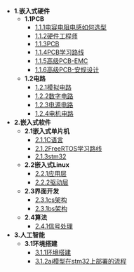<!-- docs/_sidebar.md -->



* **1.嵌入式硬件**
  * **1.1PCB**
    * [1.1.1电容电阻电感如何选型](hardware/pcb/电容电阻电感如何选型.md)
    * [1.1.2硬件工程师](hardware/pcb/硬件工程师.md)
    * [1.1.3PCB](hardware/pcb/PCB.md)
    * [1.1.4PCB学习路线](hardware/pcb/PCB学习路线.md)
    * [1.1.5高级PCB-EMC](hardware/pcb/高级PCB-EMC.md)
    * [1.1.6高级PCB-安规设计](hardware/pcb/高级PCB-安规设计.md)
  * **1.2电路**
    * [1.2.1模拟电路](hardware/ele/模拟电路.md)
    * [1.2.2数字电路](hardware/ele/数字电路.md)
    * [1.2.3电源电路](hardware/ele/电源电路.md)
    * [1.2.4电机电路](hardware/ele/电机电路.md)
* **2.嵌入式软件**
  * **2.1嵌入式单片机**
    * [2.1.1C语言](software/scm/C语言.md)
    * [2.1.2FreeRTOS学习路线](software/scm/FreeRTOS学习路线.md)
    * [2.1.3stm32](software/scm/stm32.md)
  * **2.2嵌入式Linux**
    * [2.2.1应用层](software/linux/应用层.md)
    * [2.2.2驱动层](software/linux/驱动层.md)
  * **2.3界面开发**
    * [2.3.1cs架构](software/interface/cs架构.md)
    * [2.3.1bs架构](software/interface//bs架构.md)
  * **2.4算法**
    * [2.4.1信号处理](software/count/信号处理.md)
* **3.人工智能**  
  * **3.1环境搭建**
    * [3.1.1环境搭建](ai/环境搭建.md)
    * [3.1.2ai模型在stm32上部署的流程](ai/ai模型在stm32上部署的流程.md)